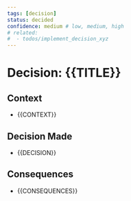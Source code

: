 ```yaml
---
tags: [decision]
status: decided
confidence: medium # low, medium, high
# related: 
#  - todos/implement_decision_xyz
---
```


# Decision: {{TITLE}}

## Context

* {{CONTEXT}}

## Decision Made

* {{DECISION}}

## Consequences

* {{CONSEQUENCES}} 